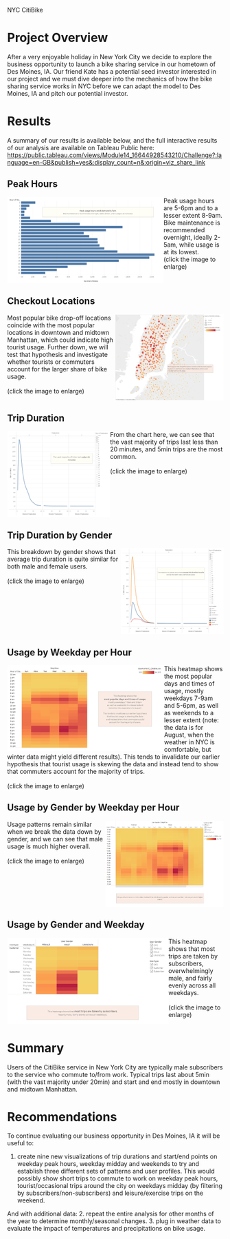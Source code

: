 NYC CitiBike

# Project Overview

After a very enjoyable holiday in New York City we decide to explore the business opportunity to launch a bike sharing service in our hometown of Des Moines, IA. Our friend Kate has a potential seed investor interested in our project and we must dive deeper into the mechanics of how the bike sharing service works in NYC before we can adapt the model to Des Moines, IA and pitch our potential investor.


# Results

A summary of our results is available below, and the full interactive results of our analysis are available on Tableau Public here:
https://public.tableau.com/views/Module14_16644928543210/Challenge?:language=en-GB&publish=yes&:display_count=n&:origin=viz_share_link

## Peak Hours
<img align='left' src='Resources/Peak_Hours.png' height='200'>
Peak usage hours are 5-6pm and to a lesser extent 8-9am. Bike maintenance is recommended overnight, ideally 2-5am, while usage is at its lowest.
<br>
(click the image to enlarge)
<br clear="left"/>

## Checkout Locations
<img align='right' src='Resources/Checkout_Locations.png' height='200'>
Most popular bike drop-off locations coincide with the most popular locations in downtown and midtown Manhattan, which could indicate high tourist usage. Further down, we will test that hypothesis and investigate whether tourists or commuters account for the larger share of bike usage.
<br><br>
(click the image to enlarge)
<br clear="right"/>

## Trip Duration
<img align='left' src='Resources/Trip_Duration.png' height='200'>
From the chart here, we can see that the vast majority of trips last less than 20 minutes, and 5min trips are the most common.
<br><br>
(click the image to enlarge)
<br clear="left"/>

## Trip Duration by Gender
<img align='right' src='Resources/Duration_by_Gender.png' height='200'>
This breakdown by gender shows that average trip duration is quite similar for both male and female users.
<br><br>
(click the image to enlarge)
<br clear="right"/>

## Usage by Weekday per Hour
<img align='left' src='Resources/Weekday_per_Hour.png' height='200'>
This heatmap shows the most popular days and times of usage, mostly weekdays 7-9am and 5-6pm, as well as weekends to a lesser extent (note: the data is for August, when the weather in NYC is comfortable, but winter data might yield different results). This tends to invalidate our earlier hypothesis that tourist usage is skewing the data and instead tend to show that commuters account for the majority of trips.
<br><br>
(click the image to enlarge)
<br clear="left"/>

## Usage by Gender by Weekday per Hour
<img align='right' src='Resources/Gender_by_Weekday_per_Hour.png' height='200'>
Usage patterns remain similar when we break the data down by gender, and we can see that male usage is much higher overall.
<br><br>
(click the image to enlarge)
<br clear="right"/>

## Usage by Gender and Weekday
<img align='left' src='Resources/Trips_by_Gender_and_Weekday.png' height='200'>
This heatmap shows that most trips are taken by subscribers, overwhelmingly male, and fairly evenly across all weekdays.
<br><br>
(click the image to enlarge)
<br clear="left"/>


# Summary
Users of the CitiBike service in New York City are typically male subscribers to the service who commute to/from work. Typical trips last about 5min (with the vast majority under 20min) and start and end mostly in downtown and midtown Manhattan.


# Recommendations
To continue evaluating our business opportunity in Des Moines, IA it will be useful to:
1. create nine new visualizations of trip durations and start/end points on weekday peak hours, weekday midday and weekends to try and establish three different sets of patterns and user profiles. This would possibly show short trips to commute to work on weekday peak hours, tourist/occasional trips around the city on weekdays midday (by filtering by subscribers/non-subscribers) and leisure/exercise trips on the weekend.

And with additional data:
2. repeat the entire analysis for other months of the year to determine monthly/seasonal changes.
3. plug in weather data to evaluate the impact of temperatures and precipitations on bike usage.
